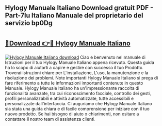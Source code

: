 ## Hylogy Manuale Italiano Download gratuit PDF - Part-7lu Italiano Manuale del proprietario del servizio bp0Dg

# <h2><a href="http://dfbmlu.blite.top/?on=Hylogy+Manuale+Italiano">🔗Download 👉🔴 Hylogy Manuale Italiano</a></h2>

[![Hylogy Manuale Italiano download](https://i.imgur.com/lujVjoI.png)](http://dfbmlu.blite.top/?on=Hylogy+Manuale+Italiano)
Ciao e benvenuto nel manuale di Istruzioni per il tuo Hylogy Manuale Italiano appena ricevuto. Questa guida ha lo scopo di aiutarti a capire e gestire con successo il tuo Prodotto. Troverai istruzioni chiare per L'installazione, L'uso, la manutenzione e la risoluzione dei problemi. Note importanti Hylogy Manuale Italiano si prega di fare riferimento a tutte le informazioni importanti contenute in questo Manuale. Hylogy Manuale Italiano ha un'impressionante raccolta di funzionalità avanzate, tra cui riconoscimento facciale, controllo dei gesti, profili personalizzabili e attività automatizzate, tutte accessibili e personalizzate dall'interfaccia. Ci auguriamo che Hylogy Manuale Italiano sia stata una guida chiara e di facile comprensione per iniziare con il tuo nuovo prodotto. Se hai bisogno di aiuto o chiarimenti, non esitare a contattare il nostro team di assistenza clienti.
